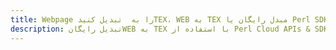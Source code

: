 ---title: Webpage را به  تبدیل کنیدTEX، WEB به TEX مبدل رایگان یا Perl SDKdescription: تبدیل رایگانWEB به TEX با استفاده از Perl Cloud APIs & SDK همچنین اسناد PDF را در Cloud ایجاد، ویرایش و رندر کنید.---